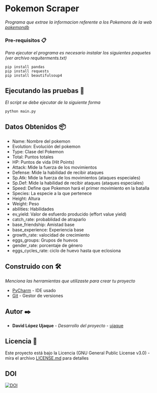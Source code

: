 # Pokemon Scraper 

_Programa que extrae la informacion referente a los Pokemons de la web [pokemondb](https://pokemondb.net/pokedex/all)_


### Pre-requisitos 📋

_Para ejecutar el programa es necesario instalar los siguientes paquetes (ver archivo requiterments.txt)_

```
pip install pandas
pip install requests
pip install beautifulsoup4
```

## Ejecutando las pruebas 🚀

_El script se debe ejecutar de la siguiente forma_

```
python main.py
```


## Datos Obtenidos 📦

* Name: Nombre del pokemon
* Evolution: Evolución del pokemon
* Type: Clase del Pokemon
* Total: Puntos totales
* HP: Puntos de vida (Hit Points)
* Attack: Mide la fuerza de los movimientos
* Defense: Mide la habilidad de recibir ataques
* Sp.Atk: Mide la fuerza de los movimientos (ataques especiales)
* Sp.Def: Mide la habilidad de recibir ataques (ataques especiales)
* Speed: Define que Pokemon hará el primer movimiento en la batalla
* Species: La especie a la que pertenece
* Height: Altura
* Weight: Peso
* abilities: Habilidades
* ev_yield: Valor de esfuerdo producido (effort value yield)
* catch_rate: probablidad de atraparlo
* base_friendship: Amistad base
* base_experience: Experiencia base
* growth_rate: valocidad de crecimiento
* eggs_groups: Grupos de huevos
* gender_rate: porcentaje de género
* eggs_cycles_rate: ciclo de huevo hasta que eclosiona

## Construido con 🛠️

_Menciona las herramientas que utilizaste para crear tu proyecto_

* [PyCharm](https://www.jetbrains.com/es-es/pycharm/) - IDE usado
* [Git](https://git-scm.com/) - Gestor de versiones


## Autor ✒️

* **David López Ujaque** - *Desarrollo del proyecto* - [ujaque](https://github.com/ujaque)

## Licencia 📄

Este proyecto está bajo la Licencia (GNU General Public License v3.0) - mira el archivo [LICENSE.md](https://github.com/ujaque/Pokemon_scraper/blob/master/LICENSE) para detalles

## DOI

[![DOI](https://zenodo.org/badge/DOI/10.5281/zenodo.4661775.svg)](https://doi.org/10.5281/zenodo.4661775)


